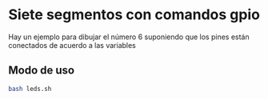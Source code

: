 # Siete segmentos con comandos gpio

Hay un ejemplo para dibujar el número 6 suponiendo que los pines
están conectados de acuerdo a las variables

## Modo de uso
```bash
bash leds.sh
```
